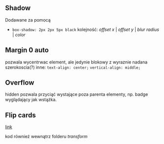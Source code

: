 ## Shadow
Dodawane za pomocą 
- `box-shadow: 2px 2px 5px black` kolejność: _offset x_ | _offset y_ | _blur radius_ | _color_

## Margin 0 auto
pozwala wycentrwac element, ale jedynie blokowy z wyraznie nadana szerokoscia(?)
inne:
`text-align: center;`
`vertical-align: middle;`

## Overflow
hidden pozwala przyciąć wystające poza parenta elementy, np. badge wyglądający jak wstążka.

## Flip cards
[link](https://www.w3schools.com/howto/howto_css_flip_card.asp)

kod również wewnątrz folderu _transform_